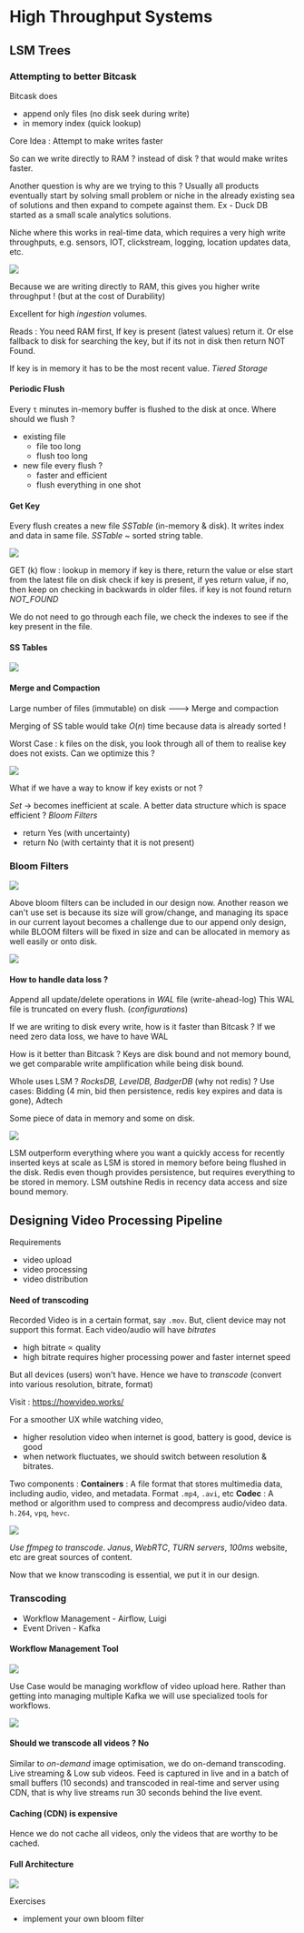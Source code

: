 # High Throughput Systems

## LSM Trees

### Attempting to better Bitcask

Bitcask does

- append only files (no disk seek during write)
- in memory index (quick lookup)

Core Idea : Attempt to make writes faster

So can we write directly to RAM ? instead of disk ? that would make writes faster.

Another question is why are we trying to this ? Usually all products eventually start by solving small problem or niche in the already existing sea of solutions and then expand to compete against them. Ex - Duck DB started as a small scale analytics solutions.

Niche where this works in real-time data, which requires a very high write throughputs, e.g. sensors, IOT, clickstream, logging, location updates data, etc.

![](assets/Pasted%20image%2020250919090931.png)

Because we are writing directly to RAM, this gives you higher write throughput ! (but at the cost of Durability)

Excellent for high *ingestion* volumes.

Reads : You need RAM first, If key is present (latest values) return it. Or else fallback to disk for searching the key, but if its not in disk then return NOT Found.

If key is in memory it has to be the most recent value. *Tiered Storage*

#### Periodic Flush

Every `t` minutes in-memory buffer is flushed to the disk at once.
Where should we flush ?

- existing file
    - file too long
    - flush too long
- new file every flush ?
    - faster and efficient
    - flush everything in one shot

#### Get Key

Every flush creates a new file *SSTable* (in-memory & disk). It writes index and data in same file.
*SSTable* ~ sorted string table.

![](assets/Pasted%20image%2020250919101112.png)

GET (k) flow :
    lookup in memory if key is there, return the value or else start from the latest file on disk
    check if key is present, if yes return value, if no, then keep on checking in backwards in older files. if key is not found return *NOT_FOUND*

We do not need to go through each file, we check the indexes to see if the key present in the file.

#### SS Tables

![](assets/Pasted%20image%2020250919102217.png)

#### Merge and Compaction

Large number of files (immutable) on disk ---> Merge and compaction

Merging of SS table would take $O(n)$ time because data is already sorted !

Worst Case : k files on the disk, you look through all of them to realise key does not exists. Can we optimize this ?

![](assets/Pasted%20image%2020250919102917.png)

What if we have a way to know if key exists or not ?

*Set* -> becomes inefficient at scale. A better data structure which is space efficient ?
*Bloom Filters*

- return Yes (with uncertainty)
- return No (with certainty that it is not present)

### Bloom Filters

![](assets/Pasted%20image%2020250919103638.png)

Above bloom filters can be included in our design now. Another reason we can't use set is because its size will grow/change, and managing its space in our current layout becomes a challenge due to our append only design, while BLOOM filters will be fixed in size and can be allocated in memory as well easily or onto disk.

![](assets/Pasted%20image%2020250919103800.png)

#### How to handle data loss ?
Append all update/delete operations in *WAL* file (write-ahead-log)
This WAL file is truncated on every flush. (*configurations*)

If we are writing to disk every write, how is it faster than Bitcask ?
If we need zero data loss, we have to have WAL

How is it better than Bitcask ?
Keys are disk bound and not memory bound, we get comparable write amplification while being disk bound.

Whole uses LSM ? *RocksDB, LevelDB, BadgerDB* (why not redis) ?
Use cases: Bidding (4 min, bid then persistence, redis key expires and data is gone), Adtech

Some piece of data in memory and some on disk.

![](assets/Pasted%20image%2020250919110030.png)

LSM outperform everything where you want a quickly access for recently inserted keys at scale as LSM is stored in memory before being flushed in the disk.
Redis even though provides persistence, but requires everything to be stored in memory. LSM outshine Redis in recency data access and size bound memory.

## Designing Video Processing Pipeline

Requirements

- video upload
- video processing
- video distribution

#### Need of transcoding

Recorded Video is in a certain format, say `.mov`. But, client device may not support this format.
Each video/audio will have *bitrates*

- high bitrate $\propto$ quality
- high bitrate requires higher processing power and faster internet speed

But all devices (users) won't have. Hence we have to *transcode* (convert into various resolution, bitrate, format)

Visit : https://howvideo.works/ 

For a smoother UX while watching video,

- higher resolution video when internet is good, battery is good, device is good
- when network fluctuates, we should switch between resolution & bitrates.

Two components :
**Containers** : A file format that stores multimedia data, including audio, video, and metadata.  Format `.mp4`, `.avi`, etc
**Codec** : A method or algorithm used to compress and decompress audio/video data. `h.264`, `vpq`, `hevc`. 

![](assets/Pasted%20image%2020250919231336.png)

*Use ffmpeg to transcode*.
*Janus*, *WebRTC*, *TURN servers*, *100ms* website, etc are great sources of content.

Now that we know transcoding is essential, we put it in our design.

### Transcoding

- Workflow Management - Airflow, Luigi
- Event Driven - Kafka

#### Workflow Management Tool

![](assets/Pasted%20image%2020250919231819.png)

Use Case would be managing workflow of video upload here. Rather than getting into managing multiple Kafka we will use specialized tools for workflows.

![](assets/Pasted%20image%2020250919232030.png)

#### Should we transcode all videos ? No

Similar to *on-demand* image optimisation, we do on-demand transcoding. Live streaming & Low sub videos.
Feed is captured in live and in a batch of small buffers (10 seconds) and transcoded in real-time and server using CDN, that is why live streams run 30 seconds behind the live event.

#### Caching (CDN) is expensive

Hence we do not cache all videos, only the videos that are worthy to be cached.

#### Full Architecture

![](assets/Pasted%20image%2020250919233814.png)



Exercises

- implement your own bloom filter